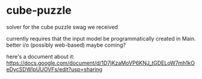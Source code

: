 # cube-puzzle
solver for the cube puzzle swag we received

currently requires that the input model be programmatically created in Main.
better i/o (possibly web-based) maybe coming?

here's a document about it: https://docs.google.com/document/d/1D7jKzaMoVP6KNJ_tGDELoW7mh1kOeDycSDWlpUUOVFs/edit?usp=sharing
